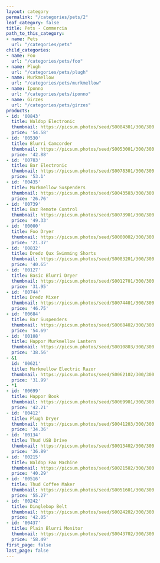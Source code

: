 ```yaml
---
layout: category
permalink: "/categories/pets/2"
leaf_category: false
title: Pets - Commercia
path_to_this_category:
- name: Pets
  url: "/categories/pets"
child_categories:
- name: Foo
  url: "/categories/pets/foo"
- name: Plugh
  url: "/categories/pets/plugh"
- name: Murkmellow
  url: "/categories/pets/murkmellow"
- name: Iponno
  url: "/categories/pets/iponno"
- name: Girzes
  url: "/categories/pets/girzes"
products:
- id: '00843'
  title: Waldop Electronic
  thumbnail: https://picsum.photos/seed/S0084301/300/300
  price: '54.58'
- id: '00530'
  title: Blurri Camcorder
  thumbnail: https://picsum.photos/seed/S0053001/300/300
  price: '42.88'
- id: '00783'
  title: Bar Electronic
  thumbnail: https://picsum.photos/seed/S0078301/300/300
  price: '53.1'
- id: '00435'
  title: Murkmellow Suspenders
  thumbnail: https://picsum.photos/seed/S0043503/300/300
  price: '26.76'
- id: '00739'
  title: Baz Remote Control
  thumbnail: https://picsum.photos/seed/S0073901/300/300
  price: '49.33'
- id: '00000'
  title: Foo Dryer
  thumbnail: https://picsum.photos/seed/S0000002/300/300
  price: '21.37'
- id: '00832'
  title: Dredz Qux Swimming Shorts
  thumbnail: https://picsum.photos/seed/S0083201/300/300
  price: '40.65'
- id: '00127'
  title: Basic Blurri Dryer
  thumbnail: https://picsum.photos/seed/S0012701/300/300
  price: '31.95'
- id: '00744'
  title: Dredz Mixer
  thumbnail: https://picsum.photos/seed/S0074401/300/300
  price: '46.75'
- id: '00684'
  title: Bar Suspenders
  thumbnail: https://picsum.photos/seed/S0068402/300/300
  price: '54.69'
- id: '00108'
  title: Happor Murkmellow Lantern
  thumbnail: https://picsum.photos/seed/S0010803/300/300
  price: '38.56'
- &1
  id: '00621'
  title: Murkmellow Electric Razor
  thumbnail: https://picsum.photos/seed/S0062102/300/300
  price: '31.99'
- *1
- id: '00699'
  title: Happor Book
  thumbnail: https://picsum.photos/seed/S0069901/300/300
  price: '42.21'
- id: '00412'
  title: Plugh Dryer
  thumbnail: https://picsum.photos/seed/S0041203/300/300
  price: '34.36'
- id: '00134'
  title: Thud USB Drive
  thumbnail: https://picsum.photos/seed/S0013402/300/300
  price: '36.89'
- id: '00215'
  title: Waldop Fax Machine
  thumbnail: https://picsum.photos/seed/S0021502/300/300
  price: '40.29'
- id: '00516'
  title: Thud Coffee Maker
  thumbnail: https://picsum.photos/seed/S0051601/300/300
  price: '55.27'
- id: '00242'
  title: Dinglebop Belt
  thumbnail: https://picsum.photos/seed/S0024202/300/300
  price: '42.05'
- id: '00437'
  title: Plain Blurri Monitor
  thumbnail: https://picsum.photos/seed/S0043702/300/300
  price: '58.49'
first_page: false
last_page: false
---
```

